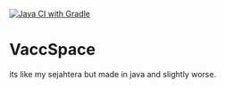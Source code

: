 [![Java CI with Gradle](https://github.com/euseanwoon2016/NightmareOnFXStreet/actions/workflows/gradle.yml/badge.svg)](https://github.com/euseanwoon2016/NightmareOnFXStreet/actions/workflows/gradle.yml)

# VaccSpace

its like my sejahtera but made in java and slightly worse.
